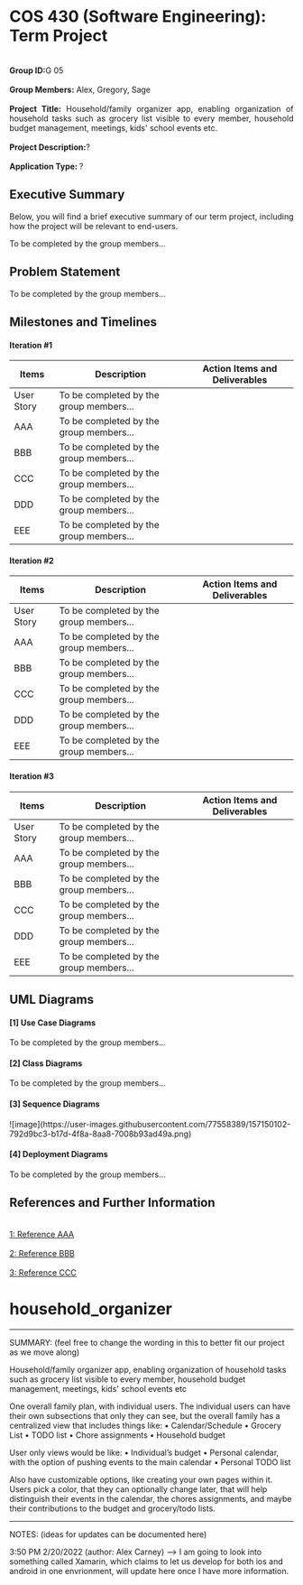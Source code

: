 # COS 430 (Software Engineering): Term Project

<p align="justify">
  <br> <strong>Group ID:</strong>G 05</br>
  <br> <strong>Group Members:</strong> Alex, Gregory, Sage</br>
  <br> <strong>Project Title:</strong> Household/family organizer app, enabling organization of household tasks such as grocery list visible to every member, household budget management, meetings, kids' school events etc.</br>
  <br> <strong>Project Description:</strong>?</br>
  <br> <strong>Application Type: </strong>?</br>
 </p>

## Executive Summary

<p align="justify">
Below, you will find a brief executive summary of our term project, including how the project will be relevant to end-users.
</p>
<p align="justify">
To be completed by the group members...
</p>

## Problem Statement

<p align="justify">
To be completed by the group members...
</p>


## Milestones and Timelines

#### Iteration #1
| Items        | Description              | Action Items and Deliverables                                                             |
|--------------|--------------------------|-------------------------------------------------------------------------------------------|
|  User Story  | To be completed by the group members...                                                                              |
|    AAA       | To be completed by the group members...                                                                              |
|    BBB       | To be completed by the group members...                                                                              |
|    CCC       | To be completed by the group members...                                                                              |
|    DDD       | To be completed by the group members...                                                                              |
|    EEE       | To be completed by the group members...                                                                              |


#### Iteration #2
| Items        | Description              | Action Items and Deliverables                                                             |
|--------------|--------------------------|-------------------------------------------------------------------------------------------|
|  User Story  | To be completed by the group members...                                                                              |
|    AAA       | To be completed by the group members...                                                                              |
|    BBB       | To be completed by the group members...                                                                              |
|    CCC       | To be completed by the group members...                                                                              |
|    DDD       | To be completed by the group members...                                                                              |
|    EEE       | To be completed by the group members...                                                                              |



#### Iteration #3
| Items        | Description              | Action Items and Deliverables                                                             |
|--------------|--------------------------|-------------------------------------------------------------------------------------------|
|  User Story  | To be completed by the group members...                                                                              |
|    AAA       | To be completed by the group members...                                                                              |
|    BBB       | To be completed by the group members...                                                                              |
|    CCC       | To be completed by the group members...                                                                              |
|    DDD       | To be completed by the group members...                                                                              |
|    EEE       | To be completed by the group members...                                                                              |


## UML Diagrams 
#### [1] Use Case Diagrams
<p align="justify">
To be completed by the group members...
</p>

#### [2] Class Diagrams
<p align="justify">
To be completed by the group members...
</p>

#### [3] Sequence Diagrams 
<p align="justify">
![image](https://user-images.githubusercontent.com/77558389/157150102-792d9bc3-b17d-4f8a-8aa8-7008b93ad49a.png)
</p>

#### [4] Deployment Diagrams 
<p align="justify">
To be completed by the group members...
</p>


## References and Further Information 

<br>[1: Reference AAA](https://usm.maine.edu/)</br>
<br>[2: Reference BBB](https://usm.maine.edu/)</br>
<br>[3: Reference CCC](https://usm.maine.edu/)</br>























# household_organizer
----------------------------------------------------------------------------------------------------------------------------------------------------
SUMMARY: (feel free to change the wording in this to better fit our project as we move along)

Household/family organizer app, enabling organization of household tasks such as grocery list visible to every member, household budget management, meetings, kids' school events etc

One overall family plan, with individual users. The individual users can have their own subsections that only they can see, but the overall family has a centralized view that includes things like:
•	Calendar/Schedule
•	Grocery List
•	TODO list
•	Chore assignments
•	Household budget

User only views would be like:
•	Individual’s budget
•	Personal calendar, with the option of pushing events to the main calendar
•	Personal TODO list

Also have customizable options, like creating your own pages within it.
Users pick a color, that they can optionally change later, that will help distinguish their events in the calendar, the chores assignments, and maybe their contributions to the budget and grocery/todo lists.

------------------------------------------------------------------------------------------------------------------------------------------------------

NOTES: (ideas for updates can be documented here)

3:50 PM 2/20/2022 (author: Alex Carney)
    --> I am going to look into something called Xamarin, which claims to let us develop for both ios and android in one envrionment, will update here once I have more information.
